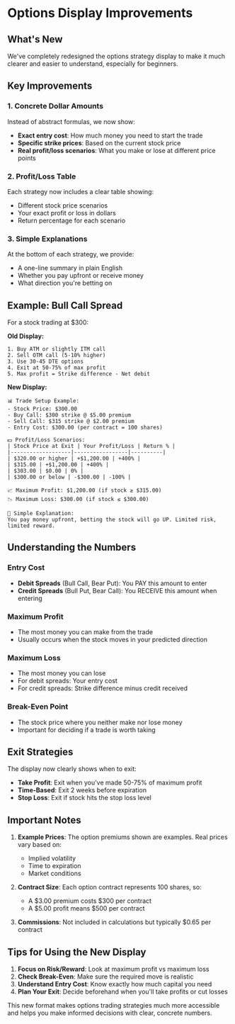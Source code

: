 # Options Display Improvements

## What's New

We've completely redesigned the options strategy display to make it much clearer and easier to understand, especially for beginners.

## Key Improvements

### 1. Concrete Dollar Amounts
Instead of abstract formulas, we now show:
- **Exact entry cost**: How much money you need to start the trade
- **Specific strike prices**: Based on the current stock price
- **Real profit/loss scenarios**: What you make or lose at different price points

### 2. Profit/Loss Table
Each strategy now includes a clear table showing:
- Different stock price scenarios
- Your exact profit or loss in dollars
- Return percentage for each scenario

### 3. Simple Explanations
At the bottom of each strategy, we provide:
- A one-line summary in plain English
- Whether you pay upfront or receive money
- What direction you're betting on

## Example: Bull Call Spread

For a stock trading at $300:

**Old Display:**
```
1. Buy ATM or slightly ITM call
2. Sell OTM call (5-10% higher)
3. Use 30-45 DTE options
4. Exit at 50-75% of max profit
5. Max profit = Strike difference - Net debit
```

**New Display:**
```
📊 Trade Setup Example:
- Stock Price: $300.00
- Buy Call: $300 strike @ $5.00 premium
- Sell Call: $315 strike @ $2.00 premium
- Entry Cost: $300.00 (per contract = 100 shares)

💵 Profit/Loss Scenarios:
| Stock Price at Exit | Your Profit/Loss | Return % |
|-------------------|-----------------|----------|
| $320.00 or higher | +$1,200.00 | +400% |
| $315.00 | +$1,200.00 | +400% |
| $303.00 | $0.00 | 0% |
| $300.00 or below | -$300.00 | -100% |

📈 Maximum Profit: $1,200.00 (if stock ≥ $315.00)
📉 Maximum Loss: $300.00 (if stock ≤ $300.00)

🎯 Simple Explanation:
You pay money upfront, betting the stock will go UP. Limited risk, limited reward.
```

## Understanding the Numbers

### Entry Cost
- **Debit Spreads** (Bull Call, Bear Put): You PAY this amount to enter
- **Credit Spreads** (Bull Put, Bear Call): You RECEIVE this amount when entering

### Maximum Profit
- The most money you can make from the trade
- Usually occurs when the stock moves in your predicted direction

### Maximum Loss
- The most money you can lose
- For debit spreads: Your entry cost
- For credit spreads: Strike difference minus credit received

### Break-Even Point
- The stock price where you neither make nor lose money
- Important for deciding if a trade is worth taking

## Exit Strategies

The display now clearly shows when to exit:
- **Take Profit**: Exit when you've made 50-75% of maximum profit
- **Time-Based**: Exit 2 weeks before expiration
- **Stop Loss**: Exit if stock hits the stop loss level

## Important Notes

1. **Example Prices**: The option premiums shown are examples. Real prices vary based on:
   - Implied volatility
   - Time to expiration
   - Market conditions

2. **Contract Size**: Each option contract represents 100 shares, so:
   - A $3.00 premium costs $300 per contract
   - A $5.00 profit means $500 per contract

3. **Commissions**: Not included in calculations but typically $0.65 per contract

## Tips for Using the New Display

1. **Focus on Risk/Reward**: Look at maximum profit vs maximum loss
2. **Check Break-Even**: Make sure the required move is realistic
3. **Understand Entry Cost**: Know exactly how much capital you need
4. **Plan Your Exit**: Decide beforehand when you'll take profits or cut losses

This new format makes options trading strategies much more accessible and helps you make informed decisions with clear, concrete numbers. 